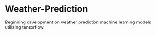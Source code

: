# Weather-Prediction
Beginning development on weather prediction machine learning models utilizing tensorflow.
